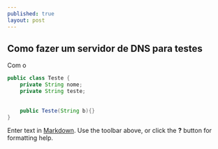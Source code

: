 ```yaml
---
published: true
layout: post
---
```

## Como fazer um servidor de DNS para testes


Com o 

```java 
public class Teste {
	private String nome;
  	private String teste;
 
  
  	public Teste(String b){}
}
```


Enter text in [Markdown](http://daringfireball.net/projects/markdown/). Use the toolbar above, or click the **?** button for formatting help.
